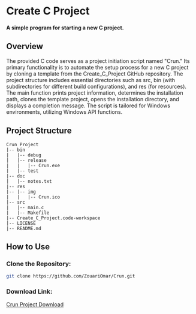 # Create C Project

**A simple program for starting a new C project.**

## Overview

The provided C code serves as a project initiation script named "Crun." Its primary functionality is to automate the setup process for a new C project by cloning a template from the Create_C_Project GitHub repository. The project structure includes essential directories such as src, bin (with subdirectories for different build configurations), and res (for resources). The main function prints project information, determines the installation path, clones the template project, opens the installation directory, and displays a completion message. The script is tailored for Windows environments, utilizing Windows API functions.

## Project Structure

```plaintext
Crun Project
|-- bin
|   |-- debug
|   |-- release
|   |   |-- Crun.exe
|   |-- test
|-- doc
|   |-- notes.txt
|-- res
|-- |-- img
|   |   |-- Crun.ico
|-- src
|   |-- main.c
|   |-- Makefile
|-- Create_C_Project.code-workspace
|-- LICENSE
|-- README.md
```
## How to Use
### Clone the Repository:
   ```bash
   git clone https://github.com/ZouariOmar/Crun.git
   ```
### Download Link:
   [Crun Project Download](https://www.mediafire.com/file/a96uy3ekoqol2ab/Crun.rar/file)